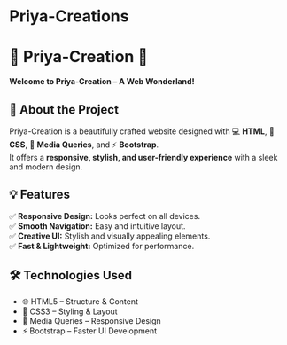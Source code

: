 # Priya-Creations

# 🌟 Priya-Creation 🌟  
**Welcome to Priya-Creation – A Web Wonderland!**  

## 🚀 **About the Project**  
Priya-Creation is a beautifully crafted website designed with 💻 **HTML**, 🎨 **CSS**, 🌊 **Media Queries**, and ⚡ **Bootstrap**.  
It offers a **responsive, stylish, and user-friendly experience** with a sleek and modern design.  

## 💡 **Features**  
✅ **Responsive Design:** Looks perfect on all devices.  
✅ **Smooth Navigation:** Easy and intuitive layout.  
✅ **Creative UI:** Stylish and visually appealing elements.  
✅ **Fast & Lightweight:** Optimized for performance.  

## 🛠️ **Technologies Used**  
- 🌐 HTML5 – Structure & Content  
- 🎨 CSS3 – Styling & Layout  
- 🌊 Media Queries – Responsive Design  
- ⚡ Bootstrap – Faster UI Development  
